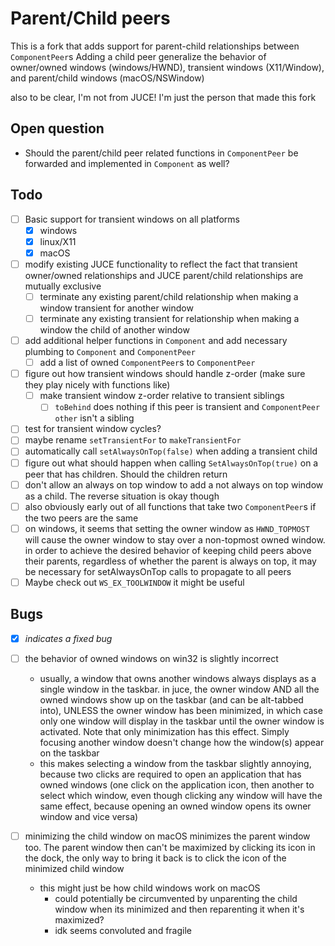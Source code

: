 
# Parent/Child peers
This is a fork that adds support for parent-child relationships between `ComponentPeer`s
Adding a child peer generalize the behavior of owner/owned windows (windows/HWND), transient windows (X11/Window), and parent/child windows (macOS/NSWindow)


also to be clear, I'm not from JUCE! I'm just the person that made this fork

## Open question
* Should the parent/child peer related functions in `ComponentPeer` be forwarded and implemented in `Component` as well?

## Todo
- [ ] Basic support for transient windows on all platforms
  - [x] windows
  - [x] linux/X11
  - [x] macOS
- [ ] modify existing JUCE functionality to reflect the fact that transient owner/owned relationships and JUCE parent/child relationships are mutually exclusive
  - [ ] terminate any existing parent/child relationship when making a window transient for another window
  - [ ] terminate any existing transient for relationship when making a window the child of another window
- [ ] add additional helper functions in `Component` and add necessary plumbing to `Component` and `ComponentPeer`
  - [ ] add a list of owned `ComponentPeer`s to `ComponentPeer`
- [ ] figure out how transient windows should handle z-order (make sure they play nicely with functions like)
  - [ ] make transient window z-order relative to transient siblings
    - [ ] `toBehind` does nothing if this peer is transient and `ComponentPeer other` isn't a sibling
- [ ] test for transient window cycles?
- [ ] maybe rename `setTransientFor` to `makeTransientFor`
- [ ] automatically call `setAlwaysOnTop(false)` when adding a transient child 
- [ ] figure out what should happen when calling `SetAlwaysOnTop(true)` on a peer that has children. Should the children return 
- [ ] don't allow an always on top window to add a not always on top window as a child. The reverse situation is okay though
- [ ] also obviously early out of all functions that take two `ComponentPeer`s if the two peers are the same
- [ ] on windows, it seems that setting the owner window as `HWND_TOPMOST` will cause the owner window to stay over a non-topmost owned window. 
      in order to achieve the desired behavior of keeping child peers above their parents, regardless of whether the parent is always on top,
      it may be necessary for setAlwaysOnTop calls to propagate to all peers
- [ ] Maybe check out `WS_EX_TOOLWINDOW` it might be useful

## Bugs
- [x] *indicates a fixed bug*  
  
- [ ] the behavior of owned windows on win32 is slightly incorrect
  * usually, a window that owns another windows always displays as a single window in the taskbar. 
    in juce, the owner window AND all the owned windows show up on the taskbar (and can be alt-tabbed into),
    UNLESS the owner window has been minimized, in which case only one window will display in the taskbar until the owner window is activated.
    Note that only minimization has this effect. Simply focusing another window doesn't change how the window(s) appear on the taskbar
  * this makes selecting a window from the taskbar slightly annoying, because two clicks are required to open an application that has owned windows
    (one click on the application icon, then another to select which window, even though clicking any window will have the same effect, because opening an owned window opens its owner window and vice versa)
- [ ] minimizing the child window on macOS minimizes the parent window too. 
      The parent window then can't be maximized by clicking its icon in the dock,
      the only way to bring it back is to click the icon of the minimized child window
  * this might just be how child windows work on macOS
    * could potentially be circumvented by unparenting the child window when its minimized and then reparenting it when it's maximized? 
    * idk seems convoluted and fragile 